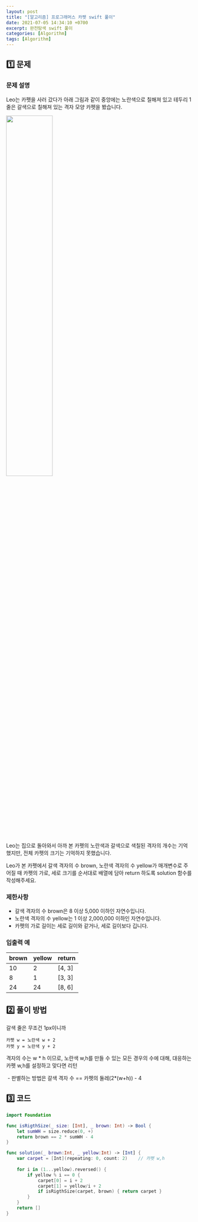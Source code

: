 ```yaml
---
layout: post
title: "[알고리즘] 프로그래머스 카펫 swift 풀이"
date: 2021-07-05 14:34:10 +0700
excerpt: 완전탐색 swift 풀이
categories: [Algorithm]
tags: [Algorithm]
---
```


## 1️⃣ 문제

### 문제 설명

Leo는 카펫을 사러 갔다가 아래 그림과 같이 중앙에는 노란색으로 칠해져 있고 테두리 1줄은 갈색으로 칠해져 있는 격자 모양 카펫을 봤습니다.

<img src="https://grepp-programmers.s3.ap-northeast-2.amazonaws.com/files/production/b1ebb809-f333-4df2-bc81-02682900dc2d/carpet.png" width="50%" />

Leo는 집으로 돌아와서 아까 본 카펫의 노란색과 갈색으로 색칠된 격자의 개수는 기억했지만, 전체 카펫의 크기는 기억하지 못했습니다.

Leo가 본 카펫에서 갈색 격자의 수 brown, 노란색 격자의 수 yellow가 매개변수로 주어질 때 카펫의 가로, 세로 크기를 순서대로 배열에 담아 return 하도록 solution 함수를 작성해주세요.

### 제한사항

- 갈색 격자의 수 brown은 8 이상 5,000 이하인 자연수입니다.
- 노란색 격자의 수 yellow는 1 이상 2,000,000 이하인 자연수입니다.
- 카펫의 가로 길이는 세로 길이와 같거나, 세로 길이보다 깁니다.

### 입출력 예

| brown | yellow | return |
| ----- | ------ | ------ |
| 10    | 2      | [4, 3] |
| 8     | 1      | [3, 3] |
| 24    | 24     | [8, 6] |

## 2️⃣ 풀이 방법

갈색 줄은 무조건 1px이니까

```
카펫 w = 노란색 w + 2
카펫 y = 노란색 y + 2
```

격자의 수는 w * h 이므로, 노란색 w,h를 만들 수 있는 모든 경우의 수에 대해, 대응하는 카펫 w,h를 설정하고 맞다면 리턴

​	- 판별하는 방법은 갈색 격자 수 == 카펫의 둘레(2*(w+h)) - 4

## 3️⃣ 코드

``` swift
import Foundation

func isRigthSize(_ size: [Int], _ brown: Int) -> Bool {
    let sumWH = size.reduce(0, +)
    return brown == 2 * sumWH - 4
}

func solution(_ brown:Int, _ yellow:Int) -> [Int] {
    var carpet = [Int](repeating: 0, count: 2)    // 카펫 w,h
    
    for i in (1...yellow).reversed() {
        if yellow % i == 0 {
            carpet[0] = i + 2
            carpet[1] = yellow/i + 2
            if isRigthSize(carpet, brown) { return carpet }
        }
    }
    return []
}
```
